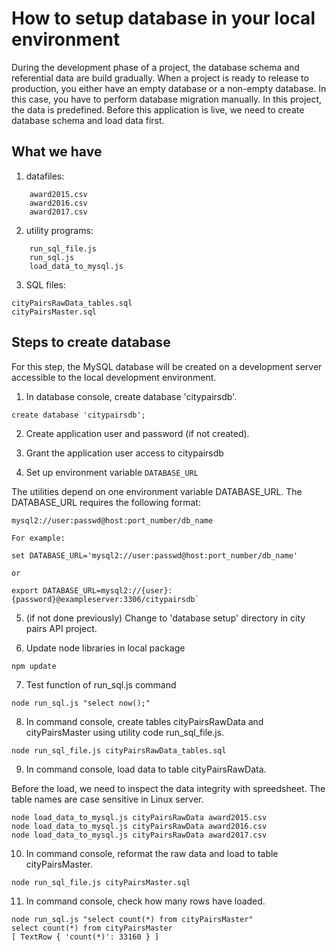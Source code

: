 # How to setup database in your local environment

During the development phase of a project, the database schema and referential data are build gradually.
When a project is ready to release to production, you either have an empty database or a non-empty database.
In this case, you have to perform database migration manually.
In this project, the data is predefined. Before this application is live, we need to create database schema and load data first.


## What we have
1. datafiles:

```
    award2015.csv
    award2016.csv
    award2017.csv
```
2. utility programs:

```
    run_sql_file.js
    run_sql.js
    load_data_to_mysql.js
```

3. SQL files:
```
cityPairsRawData_tables.sql
cityPairsMaster.sql
```

## Steps to create database 
For this step, the MySQL database will be created on a development server accessible to the local development environment.

1. In database console, create database 'citypairsdb'. 

`create database 'citypairsdb';`

2. Create application user and password (if not created).

3. Grant the application user access to citypairsdb 

4. Set up environment variable `DATABASE_URL`

The utilities depend on one environment variable DATABASE_URL.
The DATABASE_URL requires the following format:

```
mysql2://user:passwd@host:port_number/db_name

For example:

set DATABASE_URL='mysql2://user:passwd@host:port_number/db_name'

or

export DATABASE_URL=mysql2://{user}:{password}@exampleserver:3306/citypairsdb`

```
5. (if not done previously) Change to 'database setup' directory in city pairs API project.

6. Update node libraries in local package

`npm update`

7. Test function of run_sql.js command

`node run_sql.js "select now();"`

8. In command console, create tables cityPairsRawData and cityPairsMaster using utility code run_sql_file.js.

```
node run_sql_file.js cityPairsRawData_tables.sql
```

9. In command console, load data to table cityPairsRawData.

Before the load, we need to inspect the data integrity with spreedsheet.
The table names are case sensitive in Linux server.

```
node load_data_to_mysql.js cityPairsRawData award2015.csv
node load_data_to_mysql.js cityPairsRawData award2016.csv
node load_data_to_mysql.js cityPairsRawData award2017.csv
```

10. In command console, reformat the raw data and load to table cityPairsMaster.

```
node run_sql_file.js cityPairsMaster.sql
```

11. In command console, check how many rows have loaded.

```
node run_sql.js "select count(*) from cityPairsMaster"
select count(*) from cityPairsMaster
[ TextRow { 'count(*)': 33160 } ]
```
